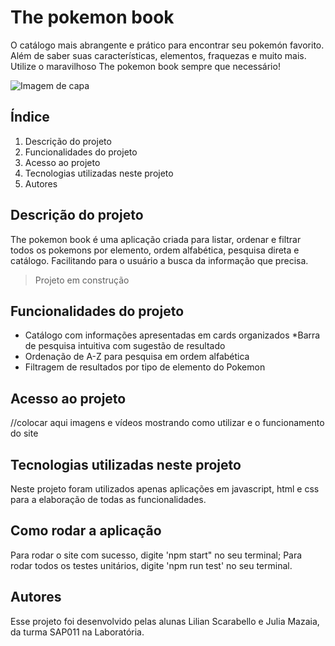 # The pokemon book 
O catálogo mais abrangente e prático para encontrar seu pokemón favorito. Além de saber suas características, elementos, fraquezas e muito mais. Utilize o maravilhoso The pokemon book sempre que necessário!

![Imagem de capa](../../../../imagens/wallpaperpokemon2.jpg)

## Índice

1. Descrição do projeto
2. Funcionalidades do projeto 
3. Acesso ao projeto
4. Tecnologias utilizadas neste projeto 
5. Autores 


## Descrição do projeto 
The pokemon book é uma aplicação criada para listar, ordenar e filtrar todos os pokemons por elemento, ordem alfabética, pesquisa direta e catálogo. Facilitando para o usuário a busca da informação que precisa. 


> Projeto em construção 


## Funcionalidades do projeto 
* Catálogo com informações apresentadas em cards organizados 
*Barra de pesquisa intuitiva com sugestão de resultado
* Ordenação de A-Z para pesquisa em ordem alfabética 
* Filtragem de resultados por tipo de elemento do Pokemon 

## Acesso ao projeto 
//colocar aqui imagens e vídeos mostrando como utilizar e o funcionamento do site 

## Tecnologias utilizadas neste projeto 

Neste projeto foram utilizados apenas aplicações em javascript, html e css para a elaboração de todas as funcionalidades. 

## Como rodar a aplicação 
 Para rodar o site com sucesso, digite 'npm start" no seu terminal;
 Para rodar todos os testes unitários, digite 'npm run test' no seu terminal. 

## Autores

Esse projeto foi desenvolvido pelas alunas Lilian Scarabello e Julia Mazaia, da turma SAP011 na Laboratória.  

